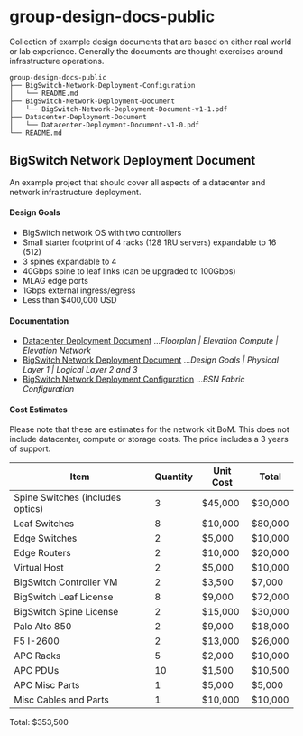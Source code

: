 # group-design-docs-public

Collection of example design documents that are based on either real world or lab experience. Generally the documents are thought exercises around infrastructure operations.

```
group-design-docs-public
├── BigSwitch-Network-Deployment-Configuration
│   └── README.md
├── BigSwitch-Network-Deployment-Document
│   └── BigSwitch-Network-Deployment-Document-v1-1.pdf
├── Datacenter-Deployment-Document
│   └── Datacenter-Deployment-Document-v1-0.pdf
└── README.md
```

## BigSwitch Network Deployment Document

An example project that should cover all aspects of a datacenter and network infrastructure deployment.

#### Design Goals

- BigSwitch network OS with two controllers
- Small starter footprint of 4 racks (128 1RU servers) expandable to 16 (512)
- 3 spines expandable to 4
- 40Gbps spine to leaf links (can be upgraded to 100Gbps)
- MLAG edge ports
- 1Gbps external ingress/egress
- Less than $400,000 USD

#### Documentation

- [Datacenter Deployment Document](https://github.com/hmoats/group-design-docs-public/blob/master/Datacenter-Deployment-Document/Datacenter-Deployment-Document-v1-0.pdf) 
...*Floorplan | Elevation Compute | Elevation Network*
- [BigSwitch Network Deployment Document](https://github.com/hmoats/group-design-docs-public/blob/master/BigSwitch-Network-Deployment-Document/BigSwitch-Network-Deployment-Document-v1-1.pdf)
...*Design Goals | Physical Layer 1 | Logical Layer 2 and 3*
- [BigSwitch Network Deployment Configuration](https:////github.com/hmoats/group-design-docs-public/blob/master/BigSwitch-Network-Deployment-Configuration/README.md)
...*BSN Fabric Configuration*

#### Cost Estimates

Please note that these are estimates for the network kit BoM. This does not include datacenter, compute or storage costs. The price includes a 3 years of support. 

| Item | Quantity | Unit Cost | Total |
| --- | --- | --- | --- |
| Spine Switches (includes optics) | 3 | $45,000 | $30,000 |
| Leaf Switches | 8 | $10,000 | $80,000 |
| Edge Switches | 2 | $5,000 | $10,000 |
| Edge Routers | 2 | $10,000 | $20,000 |
| Virtual Host | 2 | $5,000 | $10,000 |
| BigSwitch Controller VM | 2 | $3,500 | $7,000 |
| BigSwitch Leaf License | 8 | $9,000 | $72,000 |
| BigSwitch Spine License | 2 | $15,000 | $30,000 |
| Palo Alto 850 | 2 | $9,000 | $18,000 |
| F5 I-2600 | 2 | $13,000 | $26,000 |
| APC Racks | 5 | $2,000 | $10,000 |
| APC PDUs | 10 | $1,500 | $10,500 |
| APC Misc Parts | 1 | $5,000 | $5,000 |
| Misc Cables and Parts | 1 | $10,000 | $10,000 |

Total: $353,500
